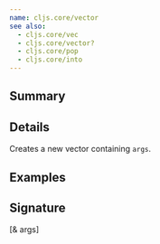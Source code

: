 ```yaml
---
name: cljs.core/vector
see also:
  - cljs.core/vec
  - cljs.core/vector?
  - cljs.core/pop
  - cljs.core/into
---
```


## Summary

## Details

Creates a new vector containing `args`.

## Examples

## Signature
[& args]
